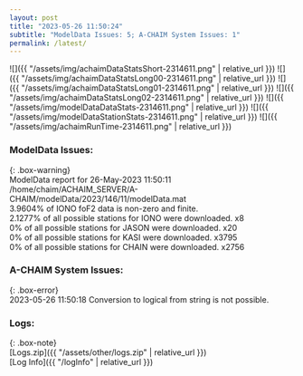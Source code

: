 ```yaml
---
layout: post
title: "2023-05-26 11:50:24"
subtitle: "ModelData Issues: 5; A-CHAIM System Issues: 1"
permalink: /latest/
---
```


![]({{ "/assets/img/achaimDataStatsShort-2314611.png" | relative_url }})
![]({{ "/assets/img/achaimDataStatsLong00-2314611.png" | relative_url }})
![]({{ "/assets/img/achaimDataStatsLong01-2314611.png" | relative_url }})
![]({{ "/assets/img/achaimDataStatsLong02-2314611.png" | relative_url }})
![]({{ "/assets/img/modelDataDataStats-2314611.png" | relative_url }})
![]({{ "/assets/img/modelDataStationStats-2314611.png" | relative_url }})
![]({{ "/assets/img/achaimRunTime-2314611.png" | relative_url }})


### ModelData Issues:  
  
{: .box-warning}  
 ModelData report for 26-May-2023 11:50:11   
 /home/chaim/ACHAIM_SERVER/A-CHAIM/modelData/2023/146/11/modelData.mat   
 3.9604% of IONO foF2 data is non-zero and finite.   
 2.1277% of all possible stations for IONO were downloaded. x8   
 0% of all possible stations for JASON were downloaded. x20   
 0% of all possible stations for KASI were downloaded. x3795   
 0% of all possible stations for CHAIN were downloaded. x2756   
  
### A-CHAIM System Issues:  
  
{: .box-error}  
2023-05-26 11:50:18 Conversion to logical from string is not possible.  

### Logs:  
  
{: .box-note}  
[Logs.zip]({{ "/assets/other/logs.zip" | relative_url }})  
[Log Info]({{ "/logInfo" | relative_url }})  
